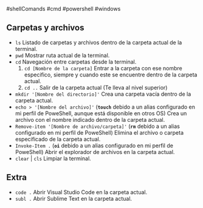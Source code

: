 #shellComands #cmd #powershell #windows

## Carpetas y archivos

- `ls`
  Listado de carpetas y archivos dentro de la carpeta actual de la terminal.
- `pwd`
  Mostrar ruta actual de la terminal.
- `cd`
  Navegación entre carpetas desde la terminal.
  1. `cd [Nombre de la carpeta]`
     Entrar a la carpeta con ese nombre especifico, siempre y cuando este se encuentre dentro de la carpeta actual.
  2. `cd ..`
     Salir de la carpeta actual (Te lleva al nivel superior)
- `mkdir '[Nombre del directorio]'`
  Crea una carpeta vacía dentro de la carpeta actual.
- `echo > '[Nombre del archivo]'` (**`touch`** debido a un alias configurado en mi perfil de PoweShell, aunque está disponible en otros OS)
  Crea un archivo con el nombre indicado dentro de la carpeta actual.
- `Remove-item '[Nombre de archivo/carpeta]'` (**`rm`** debido a un alias configurado en mi perfil de PoweShell)
  Elimina el archivo o carpeta especificado de la carpeta actual.
- `Invoke-Item .` (**`oi`** debido a un alias configurado en mi perfil de PoweShell)
  Abrir el explorador de archivos en la carpeta actual.
- `clear` | `cls`
  Limpiar la terminal.
## Extra

- `code .`
  Abrir Visual Studio Code en la carpeta actual.
- `subl .`
  Abrir Sublime Text en la carpeta actual.
